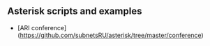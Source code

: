 Asterisk scripts and examples
-----

* [ARI conference] (https://github.com/subnetsRU/asterisk/tree/master/conference)